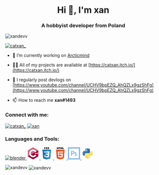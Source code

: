 <h1 align="center">Hi 👋, I'm xan</h1>
<h3 align="center">A hobbyist developer from Poland</h3>

<p align="left"> <img src="https://komarev.com/ghpvc/?username=xandevv&label=Profile%20views&color=0e75b6&style=flat" alt="xandevv" /> </p>

<p align="left"> <a href="https://twitter.com/catxan_" target="blank"><img src="https://img.shields.io/twitter/follow/catxan_?logo=twitter&style=for-the-badge" alt="catxan_" /></a> </p>

- 🔭 I’m currently working on [Arcticmind](https://gamejolt.com/games/Arcticmind/634202)

- 👨‍💻 All of my projects are available at [https://catxan.itch.io/](https://catxan.itch.io/)

- 📝 I regularly post devlogs on [https://www.youtube.com/channel/UCHV9bpEZQ_AhQZLx9gzShFg](https://www.youtube.com/channel/UCHV9bpEZQ_AhQZLx9gzShFg)

- 📫 How to reach me **xan#1493**

<h3 align="left">Connect with me:</h3>
<p align="left">
<a href="https://twitter.com/catxan_" target="blank"><img align="center" src="https://raw.githubusercontent.com/rahuldkjain/github-profile-readme-generator/master/src/images/icons/Social/twitter.svg" alt="catxan_" height="30" width="40" /></a>
<a href="https://www.youtube.com/c/xan" target="blank"><img align="center" src="https://raw.githubusercontent.com/rahuldkjain/github-profile-readme-generator/master/src/images/icons/Social/youtube.svg" alt="xan" height="30" width="40" /></a>
</p>

<h3 align="left">Languages and Tools:</h3>
<p align="left"> <a href="https://www.blender.org/" target="_blank"> <img src="https://download.blender.org/branding/community/blender_community_badge_white.svg" alt="blender" width="40" height="40"/> </a> <a href="https://www.w3schools.com/cpp/" target="_blank"> <img src="https://raw.githubusercontent.com/devicons/devicon/master/icons/cplusplus/cplusplus-original.svg" alt="cplusplus" width="40" height="40"/> </a> <a href="https://www.w3schools.com/css/" target="_blank"> <img src="https://raw.githubusercontent.com/devicons/devicon/master/icons/css3/css3-original-wordmark.svg" alt="css3" width="40" height="40"/> </a> <a href="https://www.w3.org/html/" target="_blank"> <img src="https://raw.githubusercontent.com/devicons/devicon/master/icons/html5/html5-original-wordmark.svg" alt="html5" width="40" height="40"/> </a> <a href="https://www.photoshop.com/en" target="_blank"> <img src="https://raw.githubusercontent.com/devicons/devicon/master/icons/photoshop/photoshop-line.svg" alt="photoshop" width="40" height="40"/> </a> <a href="https://www.python.org" target="_blank"> <img src="https://raw.githubusercontent.com/devicons/devicon/master/icons/python/python-original.svg" alt="python" width="40" height="40"/> </a> </p>

<p><img align="left" src="https://github-readme-stats.vercel.app/api/top-langs?username=xandevv&show_icons=true&locale=en&layout=compact" alt="xandevv" /></p>

<p>&nbsp;<img align="center" src="https://github-readme-stats.vercel.app/api?username=xandevv&show_icons=true&locale=en" alt="xandevv" /></p>
